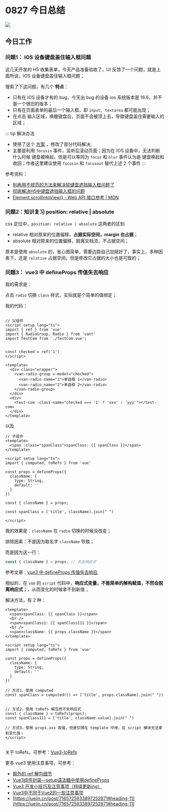 # 0827 今日总结

![](https://bing.com/th?id=OHR.JejuIsland_ZH-CN8434910851_800x480.jpg)


## 今日工作

### 问题1： IOS 设备键盘盖住输入框问题

这几天开发的 H5 收集表单，今天产品准备验收了，UI 反馈了一个问题，就是上面所说，IOS 设备键盘盖住输入框问题；

搜索了下这问题，有几个 **特点**：

- 只有在 IOS 设备才有的 bug，今天出 bug 的设备 ios 系统版本是 16.6，并不是一个很旧的版本；
- 只有在页面表单的最后一个输入框，即 `input, textarea` 都可能出现；
- 在点击 输入区域，唤醒键盘后，页面不会被顶上去，导致键盘盖住需要输入的区域；


::: tip 解决办法

- 使用了这个 [方案](https://juejin.cn/post/7169763455946194952) ，修改了部分代码解决;
- 主要是利用 `focusin` 事件，监听后滚动页面；因为在 IOS 设备中，无法判断什么时候 键盘被唤起，但是可以等同为 `focus` 和 `blur` 事件认为是 键盘唤起和收回；作者这里建议使用 `focusin`  和 `focusout` 替代上述 2 个事件
:::


参考资料：

- [别再用不规范的方法来解决软键盘遮挡输入框问题了](https://juejin.cn/post/7169763455946194952#heading-7)
- [彻底解决H5中键盘遮挡输入框的问题](https://zhuanlan.zhihu.com/p/343569217)
- [Element.scrollIntoView() - Web API 接口参考 | MDN](https://developer.mozilla.org/zh-CN/docs/Web/API/Element/scrollIntoView)

### 问题2：知识复习 position: relative | absolute

css 定位中，`position: relative | absolute` 这两者的区别

- relative 相对原来的位置偏移，**占据实际空间，margin 也占据**；
- absolute 相对原来的位置偏移，脱离文档流，不占据空间；

原本是使用 `absolute` 的，省心图简单，需要边距自己加就好了，事实上，多种因素下，还是 `relative` 占据空间，但是修改它占据的大小也是可取的；


### 问题3： vue3 中 defineProps 传值失去响应

我的需求是：

点击 `radio` 切换 `class` 样式，实际就是个简单的值绑定；

我的代码：

```vue

// 父组件
<script setup lang="ts">
import { ref } from 'vue'
import { RadioGroup, Radio } from 'vant'
import TestCom from './TestCom.vue';


const checked = ref('1')
</script>

<template>
  <div class="wrapper">
    <van-radio-group v-model="checked">
      <van-radio name="1">单选框 1</van-radio>
      <van-radio name="2">单选框 2</van-radio>
    </van-radio-group>
  </div>
  <div>
    <test-com :class-name="checked === '1' ? 'xxx' : 'yyy'"></test-com>
  </div>
</template>

```

以及

```vue
// 子组件
<template>
  <span :class="spanClass">spanClass: {{ spanClass }}</span>
</template>

<script setup lang="ts">
import { computed, toRefs } from 'vue'

const props = defineProps({
  className: {
    type: String,
    default: ''
  }
})

const { className } = props;

const spanClass = ['title', className].join(" ")

</script>

```

我的效果是：`className` 在 `radio` 切换的时候没改变；

排除因素：不是因为取名字 `className` 导致；

而是因为这一行：

```ts
const { className } = props; // 失去响应式
```

参考文章：[vue3 中 defineProps 传值失去响应](https://blog.csdn.net/tianchoy/article/details/124555481)

相似的，在 `vue` 的 `script` 代码中，**响应式变量，不能简单的解构赋值，不然会脱离响应式；**，从而变化的时候拿不到新值；


解决方法，有 2 种：

```vue
<template>
  <span>spanClass: {{ spanClass }}</span>
  <br />
  <span>spanClass1: {{ spanClass111 }}</span>
  <br />
  <span>className: {{ props.className }}</span>
</template>

<script setup lang="ts">
import { computed, toRefs } from 'vue'

const props = defineProps({
  className: {
    type: String,
    default: ''
  }
})

// 方式1，使用 computed
const spanClass = computed(() => ['title', props.className].join(" "))


// 方式2，使用 toRefs 解包而不失响应式
const { className } = toRefs(props);
const spanClass111 = ['title', className.value].join(" ")

// 方式3，使用 props.xxx 取值，但是仅限在 template 中用，在 script 模块无法拿到变化值；
</script>


```

关于 toRefs，可参考：[Vue3-toRefs](https://cn.vuejs.org/api/reactivity-utilities.html#torefs)

更多 vue3 使用注意事项，可参考：

- [额外的 ref 解包细节](https://cn.vuejs.org/guide/essentials/reactivity-fundamentals.html#ref-unwrapping-as-reactive-object-property)
- [Vue3组件封装—setup语法糖中使用defineProps](https://juejin.cn/post/7244818419601309733)
- [Vue3 开发小技巧及注意事项（持续更新ing）](https://juejin.cn/post/7108528949877014535#heading-6)
- [Vue3中不同于Vue2的一些注意事项](https://juejin.cn/post/7221802192600481847)
- [https://juejin.cn/post/7165725933897252871#heading-11](https://juejin.cn/post/7165725933897252871#heading-11)